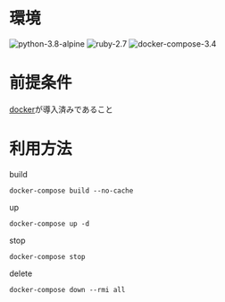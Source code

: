 # 環境
![python-3.8-alpine](https://img.shields.io/badge/python-3.8--alpine-informational)
![ruby-2.7](https://img.shields.io/badge/ruby-2.7-red)
![docker-compose-3.4](https://img.shields.io/badge/docker--compose-3.4-blue)

# 前提条件

[docker](https://www.docker.com/)が導入済みであること

# 利用方法

build
```
docker-compose build --no-cache
```

up
```
docker-compose up -d
```

stop
```
docker-compose stop
```


delete
```
docker-compose down --rmi all
```